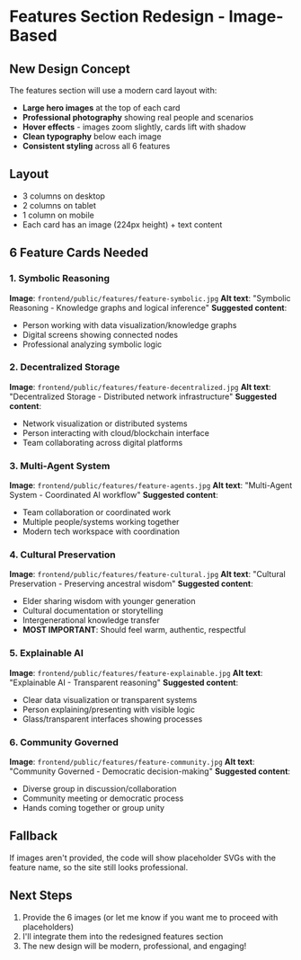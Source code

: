 # Features Section Redesign - Image-Based

## New Design Concept

The features section will use a modern card layout with:
- **Large hero images** at the top of each card
- **Professional photography** showing real people and scenarios
- **Hover effects** - images zoom slightly, cards lift with shadow
- **Clean typography** below each image
- **Consistent styling** across all 6 features

## Layout
- 3 columns on desktop
- 2 columns on tablet
- 1 column on mobile
- Each card has an image (224px height) + text content

## 6 Feature Cards Needed

### 1. Symbolic Reasoning
**Image**: `frontend/public/features/feature-symbolic.jpg`
**Alt text**: "Symbolic Reasoning - Knowledge graphs and logical inference"
**Suggested content**: 
- Person working with data visualization/knowledge graphs
- Digital screens showing connected nodes
- Professional analyzing symbolic logic

### 2. Decentralized Storage
**Image**: `frontend/public/features/feature-decentralized.jpg`
**Alt text**: "Decentralized Storage - Distributed network infrastructure"
**Suggested content**:
- Network visualization or distributed systems
- Person interacting with cloud/blockchain interface
- Team collaborating across digital platforms

### 3. Multi-Agent System
**Image**: `frontend/public/features/feature-agents.jpg`
**Alt text**: "Multi-Agent System - Coordinated AI workflow"
**Suggested content**:
- Team collaboration or coordinated work
- Multiple people/systems working together
- Modern tech workspace with coordination

### 4. Cultural Preservation
**Image**: `frontend/public/features/feature-cultural.jpg`
**Alt text**: "Cultural Preservation - Preserving ancestral wisdom"
**Suggested content**:
- Elder sharing wisdom with younger generation
- Cultural documentation or storytelling
- Intergenerational knowledge transfer
- **MOST IMPORTANT**: Should feel warm, authentic, respectful

### 5. Explainable AI
**Image**: `frontend/public/features/feature-explainable.jpg`
**Alt text**: "Explainable AI - Transparent reasoning"
**Suggested content**:
- Clear data visualization or transparent systems
- Person explaining/presenting with visible logic
- Glass/transparent interfaces showing processes

### 6. Community Governed
**Image**: `frontend/public/features/feature-community.jpg`
**Alt text**: "Community Governed - Democratic decision-making"
**Suggested content**:
- Diverse group in discussion/collaboration
- Community meeting or democratic process
- Hands coming together or group unity

## Fallback
If images aren't provided, the code will show placeholder SVGs with the feature name, so the site still looks professional.

## Next Steps
1. Provide the 6 images (or let me know if you want me to proceed with placeholders)
2. I'll integrate them into the redesigned features section
3. The new design will be modern, professional, and engaging!
